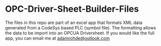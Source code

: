 # OPC-Driver-Sheet-Builder-Files

The files in this repo are part of an excel app that formats XML data generated from a CodeSys based PLC (symbol file). The formatting allows the data to be import into an OPCUA Driversheet.  If you would like the full app, you can email me at adamrohde@outlook.com
